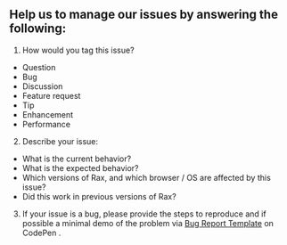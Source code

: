 ## Help us to manage our issues by answering the following:

1. How would you tag this issue?

  - Question
  - Bug
  - Discussion
  - Feature request
  - Tip
  - Enhancement
  - Performance

2. Describe your issue:

  - What is the current behavior?
  - What is the expected behavior?
  - Which versions of Rax, and which browser / OS are affected by this issue?
  - Did this work in previous versions of Rax?

3. If your issue is a bug, please provide the steps to reproduce and if possible a minimal demo of the problem via [Bug Report Template](http://codepen.io/taobaofed/pen/oByQGb) on CodePen
.